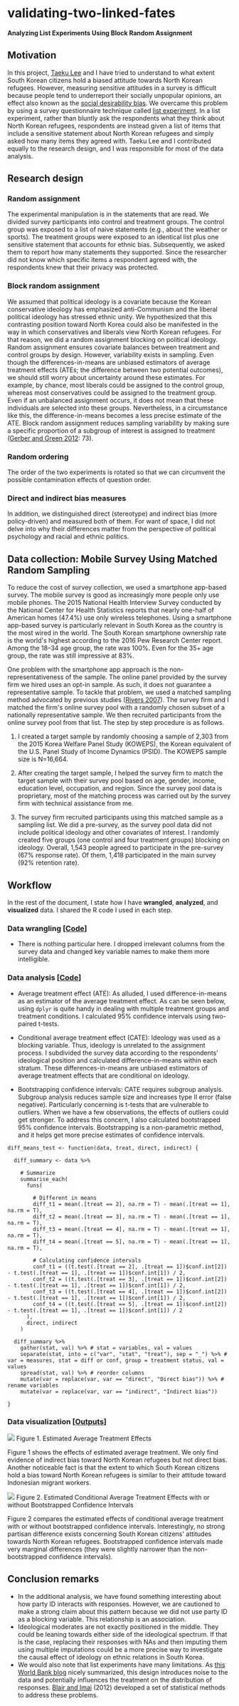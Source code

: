 # validating-two-linked-fates

**Analyzing List Experiments Using Block Random Assignment**

## Motivation

In this project, [Taeku Lee](https://www.law.berkeley.edu/our-faculty/faculty-profiles/taeku-lee/) and I have tried to understand to what extent South Korean citizens hold a biased attitude towards North Korean refugees. However, measuring sensitive attitudes in a survey is difficult because people tend to underreport their socially unpopular opinions, an effect also known as the [social desirability bias](https://en.wikipedia.org/wiki/Social_desirability_bias). We overcame this problem by using a survey questionnaire technique called [list experiment](https://dimewiki.worldbank.org/wiki/List_Experiments). In a list experiment, rather than bluntly ask the respondents what they think about North Korean refugees, respondents are instead given a list of items that include a sensitive statement about North Korean refugees and simply asked how many items they agreed with. Taeku Lee and I contributed equally to the research design, and I was responsible for most of the data analysis.

## Research design

### Random assignment
The experimental manipulation is in the statements that are read. We divided survey participants into control and treatment groups. The control group was exposed to a list of naive statements (e.g., about the weather or sports). The treatment groups were exposed to an identical list plus one sensitive statement that accounts for ethnic bias. Subsequently, we asked them to report how many statements they supported. Since the researcher did not know which specific items a respondent agreed with, the respondents knew that their privacy was protected.

### Block random assignment
We assumed that political ideology is a covariate because the Korean conservative ideology has emphasized anti-Communism and the liberal political ideology has stressed ethnic unity. We hypothesized that this contrasting position toward North Korea could also be manifested in the way in which conservatives and liberals view North Korean refugees. For that reason, we did a random assignment blocking on political ideology. Random assignment ensures covariate balances between treatment and control groups by design. However, variability exists in sampling. Even though the differences-in-means are unbiased estimators of average treatment effects (ATEs; the difference between two potential outcomes), we should still worry about uncertainty around these estimates. For example, by chance, most liberals could be assigned to the control group, whereas most conservatives could be assigned to the treatment group. Even if an unbalanced assignment occurs, it does not mean that these individuals are selected into these groups. Nevertheless, in a circumstance like this, the difference-in-means becomes a less precise estimate of the ATE. Block random assignment reduces sampling variability by making sure a specific proportion of a subgroup of interest is assigned to treatment ([Gerber and Green 2012](https://isps.yale.edu/FEDAI): 73).

### Random ordering
The order of the two experiments is rotated so that we can circumvent the possible contamination effects of question order.

### Direct and indirect bias measures
In addition, we distinguished direct (stereotype) and indirect bias (more policy-driven) and measured both of them. For want of space, I did not delve into why their differences matter from the perspective of political psychology and racial and ethnic politics.

## Data collection: Mobile Survey Using Matched Random Sampling
To reduce the cost of survey collection, we used a smartphone app-based survey. The mobile survey is good as increasingly more people only use mobile phones. The 2015 National Health Interview Survey conducted by the National Center for Health Statistics reports that nearly one-half of American homes (47.4%) use only wireless telephones. Using a smartphone app-based survey is particularly relevant in South Korea as the country is the most wired in the world. The South Korean smartphone ownership rate is the world's highest according to the 2016 Pew Research Center report. Among the 18–34 age group, the rate was 100%. Even for the 35+ age group, the rate was still impressive at 83%.

One problem with the smartphone app approach is the non-representativeness of the sample. The online panel provided by the survey firm we hired uses an opt-in sample. As such, it does not guarantee a representative sample. To tackle that problem, we used a matched sampling method advocated by previous studies ([Rivers 2007](https://static.texastribune.org/media/documents/Rivers_matching4.pdf)). The survey firm and I matched the firm's online survey pool with a randomly chosen subset of a nationally representative sample. We then recruited participants from the online survey pool from that list. The step by step procedure is as follows.

1. I created a target sample by randomly choosing a sample of 2,303 from the 2015 Korea Welfare Panel Study (KOWEPS), the Korean equivalent of the U.S. Panel Study of Income Dynamics (PSID). The KOWEPS sample size is N=16,664.

2. After creating the target sample, I helped the survey firm to match the target sample with their survey pool based on age, gender, income, education level, occupation, and region. Since the survey pool data is proprietary, most of the matching process was carried out by the survey firm with technical assistance from me.

3. The survey firm recruited participants using this matched sample as a sampling list. We did a pre-survey, as the survey pool data did not include political ideology and other covariates of interest. I randomly created five groups (one control and four treatment groups) blocking on ideology. Overall, 1,543 people agreed to participate in the pre-survey (67% response rate). Of them, 1,418 participated in the main survey (92% retention rate).

## Workflow

In the rest of the document, I state how I have **wrangled**, **analyzed**, and **visualized** data. I shared the R code I used in each step.

### Data wrangling [[Code](https://github.com/jaeyk/analyzing-list-experiments/blob/master/code/01_data_wrangling.Rmd)]

- There is nothing particular here. I dropped irrelevant columns from the survey data and changed key variable names to make them more intelligible.

### Data analysis [[Code](https://github.com/jaeyk/analyzing-list-experiments/blob/master/code/02_data_analysis.Rmd)]

- Average treatment effect (ATE): As alluded, I used difference-in-means as an estimator of the average treatment effect. As can be seen below, using `dplyr` is quite handy in dealing with multiple treatment groups and treatment conditions. I calculated 95% confidence intervals using two-paired t-tests.

- Conditional average treatment effect (CATE): Ideology was used as a blocking variable. Thus, ideology is unrelated to the assignment process. I subdivided the survey data according to the respondents' ideological position and calculated difference-in-means within each stratum. These differences-in-means are unbiased estimators of average treatment effects that are conditional on ideology.

- Bootstrapping confidence intervals: CATE requires subgroup analysis. Subgroup analysis reduces sample size and increases type II error (false negative). Particularly concerning is t-tests that are vulnerable to outliers. When we have a few observations, the effects of outliers could get stronger. To address this concern, I also calculated bootstrapped 95% confidence intervals. Bootstrapping is a non-parametric method, and it helps get more precise estimates of confidence intervals.

```{R}
diff_means_test <- function(data, treat, direct, indirect) {

  diff_summary <- data %>%

    # Summarize
    summarise_each(
      funs(

        # Different in means
        diff_t1 = mean(.[treat == 2], na.rm = T) - mean(.[treat == 1], na.rm = T),
        diff_t2 = mean(.[treat == 3], na.rm = T) - mean(.[treat == 1], na.rm = T),
        diff_t3 = mean(.[treat == 4], na.rm = T) - mean(.[treat == 1], na.rm = T),
        diff_t4 = mean(.[treat == 5], na.rm = T) - mean(.[treat == 1], na.rm = T),

        # Calculating confidence intervals
        conf_t1 = ((t.test(.[treat == 2], .[treat == 1])$conf.int[2]) - t.test(.[treat == 1], .[treat == 1])$conf.int[1]) / 2,
        conf_t2 = ((t.test(.[treat == 3], .[treat == 1])$conf.int[2]) - t.test(.[treat == 1], .[treat == 1])$conf.int[1]) / 2,
        conf_t3 = ((t.test(.[treat == 4], .[treat == 1])$conf.int[2]) - t.test(.[treat == 1], .[treat == 1])$conf.int[1]) / 2,
        conf_t4 = ((t.test(.[treat == 5], .[treat == 1])$conf.int[2]) - t.test(.[treat == 1], .[treat == 1])$conf.int[1]) / 2
      ),
      direct, indirect
    )

  diff_summary %>%
    gather(stat, val) %>% # stat = variables, val = values
    separate(stat, into = c("var", "stat", "treat"), sep = "_") %>% # var = measures, stat = diff or conf, group = treatment status, val = values
    spread(stat, val) %>% # reorder columns
    mutate(var = replace(var, var == "direct", "Direct bias")) %>% # rename variables
    mutate(var = replace(var, var == "indirect", "Indirect bias"))

}
```

### Data visualization [[Outputs](https://github.com/jaeyk/analyzing-list-experiments/blob/master/outputs/)]

![](https://github.com/jaeyk/analyzing-list-experiments/blob/master/outputs/ate_results_plot.png)
Figure 1. Estimated Average Treatment Effects

Figure 1 shows the effects of estimated average treatment. We only find evidence of indirect bias toward North Korean refugees but not direct bias. Another noticeable fact is that the extent to which South Korean citizens hold a bias toward North Korean refugees is similar to their attitude toward Indonesian migrant workers.

![](https://github.com/jaeyk/analyzing-list-experiments/blob/master/outputs/cate_comparison_plot.png)
Figure 2. Estimated Conditional Average Treatment Effects with or without Bootstrapped Confidence Intervals

Figure 2 compares the estimated effects of conditional average treatment with or without bootstrapped confidence intervals. Interestingly, no strong partisan difference exists concerning South Korean citizens' attitudes towards North Korean refugees. Bootstrapped confidence intervals made very marginal differences (they were slightly narrower than the non-bootstrapped confidence intervals).

## Conclusion remarks

- In the additional analysis, we have found something interesting about how party ID interacts with responses. However, we are cautioned to make a strong claim about this pattern because we did not use party ID as a blocking variable. This relationship is an association.
- Ideological moderates are not exactly positioned in the middle. They could be leaning towards either side of the ideological spectrum. If that is the case, replacing their responses with NAs and then imputing them using multiple imputations could be a more precise way to investigate the causal effect of ideology on ethnic relations in South Korea.
- We would also note that list experiments have many limitations. As [this World Bank blog](https://dimewiki.worldbank.org/wiki/List_Experiments) nicely summarized, this design introduces noise to the data and potentially influences the treatment on the distribution of responses. [Blair and Imai](https://imai.fas.harvard.edu/research/files/listP.pdf) (2012) developed a set of statistical methods to address these problems.
